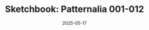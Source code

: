---
layout: post
title: "Sketchbook: Patternalia 001-012"
categories: [sketch]
date: 2025-05-17
images:
  thumb: 
      id: portfolio/patternalia-001-012/patternalia-001-012-thumbnail
  feature:
    - id: portfolio/patternalia-001-012/patternalia-001
    - id: portfolio/patternalia-001-012/patternalia-002
    - id: portfolio/patternalia-001-012/patternalia-003
    - id: portfolio/patternalia-001-012/patternalia-004
    - id: portfolio/patternalia-001-012/patternalia-005
    - id: portfolio/patternalia-001-012/patternalia-006
    - id: portfolio/patternalia-001-012/patternalia-007
    - id: portfolio/patternalia-001-012/patternalia-008
    - id: portfolio/patternalia-001-012/patternalia-009
    - id: portfolio/patternalia-001-012/patternalia-010
    - id: portfolio/patternalia-001-012/patternalia-011
    - id: portfolio/patternalia-001-012/patternalia-012
tags:
  - patternalia
  - glsl
  - black-and-white
  - color
  - high-saturation
  - digital
  - generative
  - vector-art
  - inkscape
  - procreate
  - abstract
  - patterned
  - op-art
  - pixel-art
---